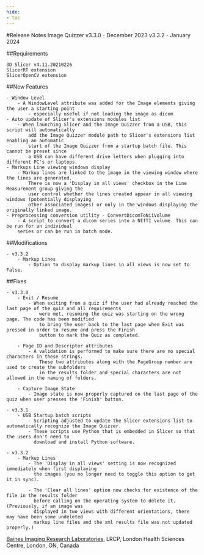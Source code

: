 ```yaml
---
hide:
- toc
---
```

<!-- let javascript handle toc on left sidebar -->

#Release Notes
	Image Quizzer v3.3.0 - December 2023
				  v3.3.2 - January 2024
	

##Requirements

	3D Slicer v4.11.20210226
	SlicerRT extension
	SlicerOpenCV extension
	
##New Features

	- Window Level
		- A WindowLevel attribute was added for the Image elements giving the user a starting point
			- especially useful if not loading the image as dicom
	- Auto update of Slicer's extensions modules list
		- When launching Slicer and the Image Quizzer from a USB, this script will automatically
			add the Image Quizzer module path to Slicer's extensions list enabling an automatic
			start of the Image Quizzer from a startup batch file. This cannot be preset since
			a USB can have different drive letters when plugging into different PC's or laptops.
	- Markups Line viewing windows display
		- Markup lines are linked to the image in the viewing window where the lines are generated.
			There is now a 'Display in all views' checkbox in the Line Measurement group giving the
			user control whether the lines created appear in all viewing windows (potentially displaying
			other associated images) or only in the windows displaying the originally linked image.
	- Preprocessing conversion utility - ConvertDicomToNiiVolume
		- A script to convert a dicom series into a NIfTI volume. This can be run for an individual
		series or can be run in batch mode.
	
	
##Modifications

	- v3.3.2
		- Markup Lines 
			- Option to display markup lines in all views is now set to False. 
			
			
##Fixes

	- v3.3.0
		- Exit / Resume
			- When exiting from a quiz if the user had already reached the last page of the quiz and all requirements 
				were met, resuming the quiz was starting on the wrong page. The code has been modified
				to bring the user back to the last page when Exit was pressed in order to resume and press the Finish
				button to mark the Quiz as completed.
				
		- Page ID and Descriptor attributes
			- A validation is performed to make sure there are no special characters in these strings.
				These two attributes along with the PageGroup number are used to create the subfolders
				in the results folder and special characters are not allowed in the naming of folders.
				
		- Capture Image State
			- Image state is now properly captured on the last page of the quiz when user presses the 'Finish' button.
		
	- v3.3.1
		- USB Startup batch scripts
			- Scripting adjusted to update the Slicer extensions list to automatically recognize the Image Quizzer.
			- These scripts use Python that is embedded in Slicer so that the users don't need to
			  download and install Python software.
			  
	- v3.3.2
		- Markup Lines 
			- The 'Display in all views' setting is now recognized immediately when first displaying 
			  the images (you no longer need to toggle this option to get it in sync).
			  
			- The 'Clear all lines' option now checks for existence of the file in the results folder
			  before calling on the operating system to delete it. (Previously, if an image was 
			  displayed in two views with different orientations, there may have been some undeleted
			  markup line files and the xml results file was not updated properly.)
		
			
			
		  
<a href="https://bainesimaging.com" target="_blank">Baines Imaging Research Laboratories</a>, LRCP, London Health Sciences Centre, London, ON, Canada
